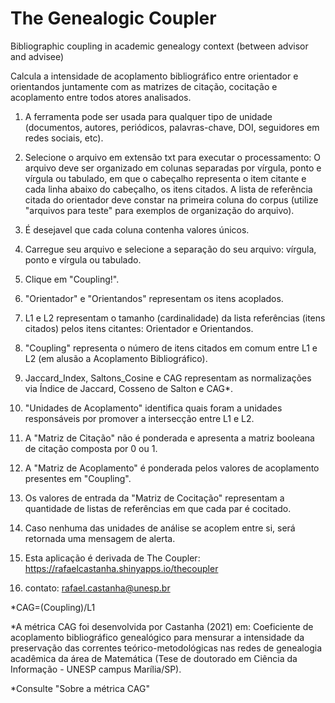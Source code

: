 # The Genealogic Coupler

Bibliographic coupling in academic genealogy context (between advisor and advisee)

Calcula a intensidade de acoplamento bibliográfico entre orientador e orientandos juntamente com as matrizes de citação, cocitação e acoplamento entre todos atores analisados. 

1) A ferramenta pode ser usada para qualquer tipo de unidade (documentos, autores, periódicos, palavras-chave, DOI, seguidores em redes sociais, etc).

2) Selecione o arquivo em extensão txt para executar o processamento: O arquivo deve ser organizado em colunas separadas por vírgula, ponto e vírgula ou tabulado, em que o cabeçalho representa o item citante e cada linha abaixo do cabeçalho, os itens citados. A lista de referência citada do orientador deve constar na primeira coluna do corpus (utilize "arquivos para teste" para exemplos de organização do arquivo).

3) É desejavel que cada coluna contenha valores únicos.

4) Carregue seu arquivo e selecione a separação do seu arquivo: vírgula, ponto e vírgula ou tabulado.

5) Clique em "Coupling!".

6) "Orientador" e "Orientandos" representam os itens acoplados.

7) L1 e L2 representam o tamanho (cardinalidade) da lista referências (itens citados) pelos itens citantes: Orientador e Orientandos.

8) "Coupling" representa o número de itens citados em comum entre L1 e L2 (em alusão a Acoplamento Bibliográfico).

9) Jaccard_Index, Saltons_Cosine e CAG representam as normalizações via Índice de Jaccard, Cosseno de Salton e CAG*.

10) "Unidades de Acoplamento" identifica quais foram a unidades responsáveis por promover a intersecção entre L1 e L2.

11) A "Matriz de Citação" não é ponderada e apresenta a matriz booleana de citação composta por 0 ou 1.

12) A "Matriz de Acoplamento" é ponderada pelos valores de acoplamento presentes em "Coupling".

13) Os valores de entrada da "Matriz de Cocitação" representam a quantidade de listas de referências em que cada par é cocitado.

14) Caso nenhuma das unidades de análise se acoplem entre si, será retornada uma mensagem de alerta.

15) Esta aplicação é derivada de The Coupler: https://rafaelcastanha.shinyapps.io/thecoupler

16) contato: rafael.castanha@unesp.br

*CAG=(Coupling)/L1

*A métrica CAG foi desenvolvida por Castanha (2021) em: Coeficiente de acoplamento bibliográfico genealógico para mensurar a intensidade da preservação das correntes teórico-metodológicas nas redes de genealogia acadêmica da área de Matemática (Tese de doutorado em Ciência da Informação - UNESP campus Marília/SP). 

*Consulte "Sobre a métrica CAG"
